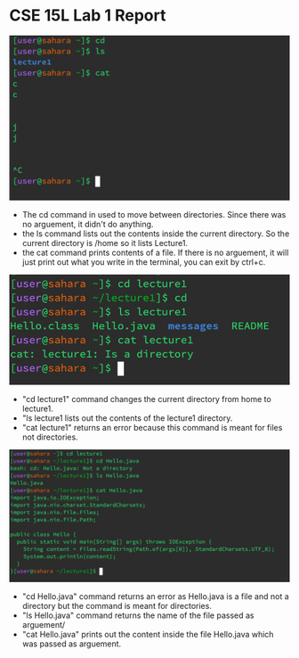 # CSE 15L Lab 1 Report
![Image](ss1.png)
* The cd command in used to move between directories. Since there was no arguement, it didn't do anything.
* the ls command lists out the contents inside the current directory. So the current directory is /home so it lists Lecture1.
* the cat command prints contents of a file. If there is no arguement, it will just print out what you write in the terminal, you can exit by ctrl+c.

![Image](ss2.png)
* "cd lecture1" command changes the current directory from home to lecture1.
* "ls lecture1 lists out the contents of the lecture1 directory.
* "cat lecture1" returns an error because this command is meant for files not directories.

![Image](ss3.png)
* "cd Hello.java" command returns an error as Hello.java is a file and not a directory but the command is meant for directories.
* "ls Hello.java" command returns the name of the file passed as arguement/
* "cat Hello.java" prints out the content inside the file Hello.java which was passed as arguement.
